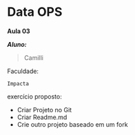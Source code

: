 # Data OPS

**Aula 03**

**_Aluno:_**
> Camilli

Faculdade:
```
Impacta
```

exercício proposto:
- Criar Projeto no Git
- Criar Readme.md
- Crie outro projeto baseado em um fork
